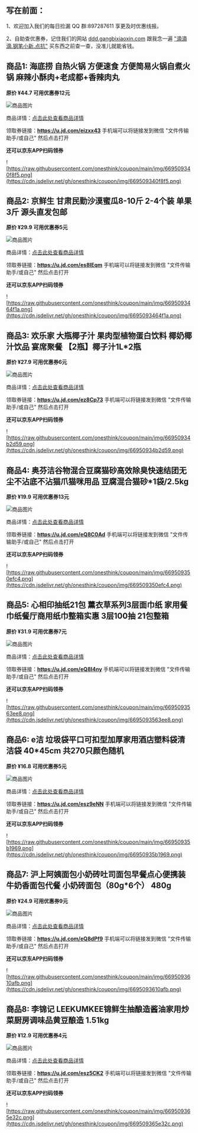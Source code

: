 ## 写在前面：

1、欢迎加入我们的每日捡漏 QQ 群:897287611 享更及时优惠线报。

2、自助查优惠券，记住我们的网站 [ddd.gangbixiaoxin.com](https://ddd.gangbixiaoxin.com) 跟我念一遍 ["滴滴滴.钢笔小新.点抗"](https://ddd.gangbixiaoxin.com) 买东西之前查一查，没准儿就能省钱。

## 商品1: 海底捞 自热火锅 方便速食  方便简易火锅自煮火锅 麻辣小酥肉+老成都+香辣肉丸

**原价 ¥44.7 可用优惠券12元**

![商品图片](http://img14.360buyimg.com/n1/jfs/t1/218928/37/31681/179427/64d20e4eF9002a0f1/63ba2bed330e2a35.jpg)

商品详情：[点击此处查看商品详情](https://union-click.jd.com/jdc?e=1003156031&amp;p=JF8BAdsJK1olXwIDVl5bCkwWC18IGlocXgAFVF1cDk8eBl9MRANLAjZbERscSkAJHTRQRA1CCVkdDwtCWhVLHTdNTwcKBENeCVAfUg8bd2t4RhJGCVtZVCQiWk5gcwtURiZ-Xl8AOlw8eAsTcTZwXgx-Gl9HCwcmdlxXDxtxaz5sLlNDI1wpazxkeCx-cjtNOWUDEj4vVTh1ShdObwBlOGFbKBcpQEtlYSZgWy9nAH9gVSobazJrZhtreAxhJGJRLT06TD1uYw1zfCcTOE5hIjkCViNFZRNtYj91VXFrAjoqezcRdzB4cixcGxIBIz4vdC5jWRMOb1lDPnJbJxwqej93dw1rXC98OVV2HTkYfzJrahRoD1lgSQR3ZCAreh1ECypSez9jJUFpPyIvS0prADkEF2sUbQUDVFlUDkwRCmo4K1sVbUdsVFdeAEMeM244G10WXQcHVl1fCk0UB18IE1wliqu6gdTs3cOu1_GAzOKyiI--gMDVOHsnAF8IGloXXQIFVVxdOHsXAF8LKwV7XFUEVl5YD0p5XidUXRpBX1xsXFteCkoXAWs4GVoUXwQyZG4pDDtKSjxcRgAVJ3lQUSktbBdKfgQLQll7X2dyFFovUTNSVARPQh5KBH18ZF5t)

领取券链接：**https://u.jd.com/eizxx43** 手机端可以将链接发到微信 "文件传输助手/或自己" 然后点击打开

**还可以京东APP扫码领券**

![https://raw.githubusercontent.com/onesthink/coupon/main/img/669509340f8f5.png](https://cdn.jsdelivr.net/gh/onesthink/coupon/img/669509340f8f5.png)

## 商品2: 京鲜生 甘肃民勤沙漠蜜瓜8-10斤 2-4个装 单果3斤 源头直发包邮

**原价 ¥29.9 可用优惠券5元**

![商品图片](http://img14.360buyimg.com/n1/jfs/t1/229673/40/20575/105720/668769e3Ffdbd93ae/92a85c70923a6f06.jpg)

商品详情：[点击此处查看商品详情](https://union-click.jd.com/jdc?e=1003156031&amp;p=JF8BAZ4JK1olXDYCVV9cCU0eB2gJGFMlGVlaCgFtUQ5SQi0DBUVOBVlUAwoCFxBCHD1WR0VNGFJeSwcYVBYZQTVMFzpUXl13DVorVxYeahJ7GVNcIFZVURZUCCUVdwx4WiJTPVMFDB5afEhxBDIfW1dhJHZnIy06ST1-Zwh_aA5KJXNlLTwETklgS2dxeQFhGXJnLyw_CTdcdCcBcj9hDwR0Jlc_ahJ0QwxxQQhuPmVBICcpbj9keDB8QSxICH9DCjgWVTVzdB9BYyJhOHFLVAErYRlydxxdTGsPP054PAwPQCtQSzhKbQ9AI25KFjYbBEcnAl8LGlsSVAAFUldYOHsXA19edVsUXAcHU1deD04nAl8IHVgVXAMAV1xaAUMTM28AHGvC8L7X3u-IgPLDneffovzA1LrWytZtOHsUM28JGlkVWQEDVl5tOEsUM2w4RTUUDg4CVVwICiVKSzNOWg1OAmgKUV1VAEoWBV8KGloXXzYyZD8cCxBiWmt-RAYcNHtxVlYUdRtABicBGzUXKWVyFScbaB4QWy8Pb1hzWlsyVG4)

领取券链接：**https://u.jd.com/es8IEqm** 手机端可以将链接发到微信 "文件传输助手/或自己" 然后点击打开

**还可以京东APP扫码领券**

![https://raw.githubusercontent.com/onesthink/coupon/main/img/6695093464f1a.png](https://cdn.jsdelivr.net/gh/onesthink/coupon/img/6695093464f1a.png)

## 商品3: 欢乐家 大瓶椰子汁 果肉型植物蛋白饮料 椰奶椰汁饮品 宴席聚餐 【2瓶】椰子汁1L*2瓶

**原价 ¥27.9 可用优惠券6元**

![商品图片](http://img14.360buyimg.com/n1/jfs/t1/239702/32/3237/57398/65a62797F95f9f724/8bd797bb5ba5dac6.jpg)

商品详情：[点击此处查看商品详情](https://union-click.jd.com/jdc?e=1003156031&amp;p=JF8BAdkJK1olXwIDVF5UCE4WBV8IGlodWQELUVpbDE8fB19MRANLAjZbERscSkAJHTRQRA1CCVkdDwtCWhVLHTdNTwcKBENeCVAfUg8bWwpsWD1qJXxcNis1SSlMAzwLGzxLPU9AOlwIX05ySC1SSDlQX00ELwcWV1xXDxtxaz5sPnVcIjc9bj9ecCx-Yj9NOWV2Ej0vUhh1SgtOewBmKmFbKBc9ekpHYSZwWztdAHVgVT4bfzJnYwwJbAxhJGJRIC0-TDxIfzxzfCcTOE5hIjkCViNFZRNqbCh-AnJaNDcqCTRWdzdgcjh2LQF0LTkqfzhFCxh6Yz9iLnVANFw-cT9PYCh8Yj91Kl8CECoCWi9sY3sKbk8XKDZpBAMpblETUwxjAQ9iHnt5MVg-bwtRD2M4GmsWXAYFXVhaDkISM18IG2tUMwIKVlddDXsWM28OGFsUWAQBVldbDU4nA2cPK4y45dOI5YvVsZ-Ji7ixvI6c4dKc3G5tOEgnA24JGVsRWgcAVG5tCEgnAF9WdVpGWgMKVVcNZhZfXylJQhASMw4HVlpVAEkeM20JGlkXbTYyDDs5Sy1oexVWeS59HGRZVA1eCCxJYyZKdVlACgNnHxwHWylSASQOYAJeAjYCZA)

领取券链接：**https://u.jd.com/ez8Cp73** 手机端可以将链接发到微信 "文件传输助手/或自己" 然后点击打开

**还可以京东APP扫码领券**

![https://raw.githubusercontent.com/onesthink/coupon/main/img/66950934b2d59.png](https://cdn.jsdelivr.net/gh/onesthink/coupon/img/66950934b2d59.png)

## 商品4: 奥芬洁谷物混合豆腐猫砂高效除臭快速结团无尘不沾底不沾猫爪猫咪用品 豆腐混合猫砂*1袋/2.5kg

**原价 ¥19.9 可用优惠券13元**

![商品图片](http://img14.360buyimg.com/n1/jfs/t1/231797/31/23465/153934/6694f45fFbeb83e41/4d41ef4955b833cb.png)

商品详情：[点击此处查看商品详情](https://union-click.jd.com/jdc?e=1003156031&amp;p=JF8BAdsJK1olXwIDV1tVCUwfAF8IGlsUVA4AUlpeCEoRA19MRANLAjZbERscSkAJHTRQRA1CCVkdDwtCWhVLHTdNTwcKBENeCVAfUg8beDlbY1thGVoBCwkKDSgRcDpcSCNdCmFiOgwldhxBaAwMfS5LOWB4IQ0-VlxXDxtxazliLgZdIAEPbjxOYCt_RC9NOWVyEj0vVT11SgtObD5lOWFbEhc9UEthYSZ8WzhnB2FgVT4bfxRgegxBaAxhJGJRIBciTz9IZw9zfCcTOE5hIjkCViNFZRNheBIVAnJaLDokazhVdDB4ci8UCFliJiEtfyhCXBhQYzt1Ln1CNycieChPYCh8Yj91JGVXECpfcC1sY3sKbk8XKDZfECUaS01kBgpwTyZ2A2JfFCcdVVVnD2M4GmsWXAYFXVhaDkISM18IG2tUMwYEU1peDE8eM244G10WXQcHVl9cAUkTBl8IE1wliqu6gdTs3cOu1_GAzOKyiI--gMDVOHsnAF8IGloXXQIFVVxdOHsXAF8LKwV7XFULUwpaDxh5XidUXQFPW1NsXFtdDUMfAm84GVoUXwQyZG4mXhhvAxtMR1hKClEHN1guXR9EeydffDt7D358Awg2a09xdjFsfSFgDmVcZF5t)

领取券链接：**https://u.jd.com/eQ8C0Ad** 手机端可以将链接发到微信 "文件传输助手/或自己" 然后点击打开

**还可以京东APP扫码领券**

![https://raw.githubusercontent.com/onesthink/coupon/main/img/669509350efc4.png](https://cdn.jsdelivr.net/gh/onesthink/coupon/img/669509350efc4.png)

## 商品5: 心相印抽纸21包 薰衣草系列3层面巾纸 家用餐巾纸餐厅商用纸巾整箱实惠 3层100抽 21包整箱

**原价 ¥31.9 可用优惠券7元**

![商品图片](http://img14.360buyimg.com/n1/jfs/t1/181179/34/39102/155959/6530f623Fc3a2f131/c7463a8850be55c1.jpg)

商品详情：[点击此处查看商品详情](https://union-click.jd.com/jdc?e=1003156031&amp;p=JF8BAdMJK1olXwMEXV5aDUgRBF8IGlocVAYEVVxfC0MQBl9MRANLAjZbERscSkAJHTRQRA1CCVkdDwtCWhVLHTdNTwcKBENeCVAfUg8bVip0XQFLHl97Kw0GUhVRQzB7QA5LBV1cOlwFVjdSYypNSwRwWXgEMBZbblxXDxtxaz5sLgZFIwEtaDxeVjB_GTtNOWViEj0_Uih1Sm5ObwBlOWFbPBc-aktkYW5gWzh3B2RgHV8bfwNvZRhRbAxhJGJRIAcIVj9-Yz9zfCcTOE5hIjkCViNFZRNsezhlVGZwPD4-UT8fYxZgci92OkFiHDkuaChjBBhXYCJsPnldNychbD9lYDN_cidFKU8CFypfaBMnZwlNeFxyJFZnDBYfYRtUUD0IQwVPCwoOZF9tC0oXBGYOHF0cWDYyVF5tSSUXAW4NGl4WVDYDZF5bC0sWBm0LHlgUWAUyVFZaOJy6u7qCqo6d5NKc3Inkr56ev7uWk2slbQUyVF9cCksTBG4KG2slXQUyV24DZkpEBW0JSA9BM1tKCBgcUhNLbWcNGF0QWwQAZFxcCUkVM184Th5pG1xcFwckdxhMWTFOWwRmBlNcDAUDZklPXRNNex5QDVlnUCBbbAMRZV8IKw)

领取券链接：**https://u.jd.com/eQ8I4ny** 手机端可以将链接发到微信 "文件传输助手/或自己" 然后点击打开

**还可以京东APP扫码领券**

![https://raw.githubusercontent.com/onesthink/coupon/main/img/6695093563ee8.png](https://cdn.jsdelivr.net/gh/onesthink/coupon/img/6695093563ee8.png)

## 商品6: e洁 垃圾袋平口可扣型加厚家用酒店塑料袋清洁袋 40*45cm 共270只颜色随机

**原价 ¥16.8 可用优惠券5元**

![商品图片](http://img14.360buyimg.com/n1/jfs/t20248/207/1764946245/204279/efbe7083/5b345562Nf7df4aa8.jpg)

商品详情：[点击此处查看商品详情](https://union-click.jd.com/jdc?e=1003156031&amp;p=JF8BAcwJK1olXwIDVl5YDkkRB18IGlgSWgAGVV9aDXtTXDdWRGtMGENDFlVDFhBPXDlfTwQKBlMdBgABFhNSVzMXQh5JAAhADhpRbCtxdzALZlxNKnIBXBsBQS5HezhjcDl-MwQDXAM9Tit-WRNIWx1gHlByIUkdBD9ucwx8QiRUKn9yMSoEfxxwehB3eFpcAWNdJyEpbyxXZydvZyJxBENnDCE0fz9eXwpXYCRhFHVAIxYhUDx0cC5_ci93JGVXFyYoYz11WRsOfxIdAFNyPFcpYT9xdzVrRDhdOnR1Jy0dfANzYBZ8aAV1BW1yIy0ITzxfZwloQjMBXnF0ICoOfDhCQBhxQThiLgZVZFYAW0hhawtMeD9NRwQLXRUqXTt_ADkEF2sUbQUDVFlUDkwRCmo4K1sVbUdsVF5eCkwSM244G10WXQcHVl1YDEoXB18IE1wliqu6gdTs3cOu1_GAzOKyiI--gMDVOHsnAF8IGloXXQIFVVxdOHsXAF8LKwV7XFUEVl5eXE95XidUXRpJGFJsXFteC04VAGg4GVoUXwQyZG45aC1jXGx1HANiKQUKEQIUbRtvVARjeTB7XwcKCT4baCJNfy9IXS5WC3Z3ZF5t)

领取券链接：**https://u.jd.com/esz9eNN** 手机端可以将链接发到微信 "文件传输助手/或自己" 然后点击打开

**还可以京东APP扫码领券**

![https://raw.githubusercontent.com/onesthink/coupon/main/img/66950935b1969.png](https://cdn.jsdelivr.net/gh/onesthink/coupon/img/66950935b1969.png)

## 商品7: 沪上阿姨面包小奶砖吐司面包早餐点心便携装牛奶香面包代餐 小奶砖面包（80g*6个） 480g

**原价 ¥24.9 可用优惠券9元**

![商品图片](http://img14.360buyimg.com/n1/jfs/t1/17542/9/21476/96149/6694113eF37011ced/8a14896cb8e07a04.jpg)

商品详情：[点击此处查看商品详情](https://union-click.jd.com/jdc?e=1003156031&amp;p=JF8BAdMJK1olXwIDVFlUCk8TAV8IGlodVAEDVVhUC04TA19MRANLAjZbERscSkAJHTRQRA1CCVkdDwtCWhVLHTdNTwcKBENeCVAfUg8bZBgLHDpmHAVhFC4idEt3fyhcaw1TDXFxOlwqfh1gRyZBRQYTDlJXAlwvDVxXDxtxaz5sPgZcIDctbDJkVi9_Yi9NOWV-Ej0_UiJ1SgdOewBlOmFYJBcqUEtlYW58WyxnB2NgVTYbfANzYA9SbAxhJGJRID02TT9uZw1zfCcTOE5hIjkCViNFZRB4bAFAA3EALA0qa0tQYCdwcjhPLQ9iVjkrfAJ8RA9Xaz9iBAcENxYqcT9PYDN_cidGKU99EylfeBMnaxt9WA1HCFRiVxYPFjVjAGxwQQVBGwoOZF9tC0oXBGYOHF0cWDYyVF5tSSUXB28LGlMdXzYDZF5bC0sWBm0LHlwRWwYyVFZaOJy6u7qCqo6d5NKc3Inkr56ev7uWk2slbQUyVF9cCksTBG4KG2slXQUyV24DZkpEBWcLTg4XM1tKCBgcVkpWbWcNGV4dXA8AZFxcCUkVM184fCwWWmdxFV0-SDtof29oZxxBLVBEBCkuZklgdTl_XxJcA1sEBwoIXkllBl8IKw)

领取券链接：**https://u.jd.com/eQ8dPf9** 手机端可以将链接发到微信 "文件传输助手/或自己" 然后点击打开

**还可以京东APP扫码领券**

![https://raw.githubusercontent.com/onesthink/coupon/main/img/6695093610afb.png](https://cdn.jsdelivr.net/gh/onesthink/coupon/img/6695093610afb.png)

## 商品8: 李锦记  LEEKUMKEE锦鲜生抽酿造酱油家用炒菜厨房调味品黄豆酿造 1.51kg

**原价 ¥12.9 可用优惠券4元**

![商品图片](http://img14.360buyimg.com/n1/jfs/t1/224704/10/18314/100829/66558d29Fe21183cb/44f8c64519f5f37f.jpg)

商品详情：[点击此处查看商品详情](https://union-click.jd.com/jdc?e=1003156031&amp;p=JF8BAd0JK1olXwIDV1pfC0gTAl8IGlodVAYEU1heCE4QC19MRANLAjZbERscSkAJHTRQRA1CCVkdDwtCWhVLHTdNTwcKBENeCVAfUg8bX2xJbQwUGnFVKDwdSTh3eDVLbg5nHFlAOlwAQzkUdxMIbQJgNF9FIxkrVFxXDxtxaz5sPgZFIwE1bDxOYC9_GQFNOWV-Ej0vUi91ShNObT5lDmFbMBc9ektkYSZaWyxdAH9gHS4baDJzUxhBaAxhJGJSIy06TTx-WQtzfCcTOE5hIjkCViNFZRB6ewFAAmZwNy4pazxSdG10cix2LRIBIyg0XTtjcBsNbzJtNGUDPxkqcR13Yx1rXC98OVV7NykffDJjahRoD1lgSQR3ZCMWDAkQHQ9_ezBnIwNpCBgkATFfeQ8EF2sUbQUDVFlUDkwRCmo4K1sVbUdsVFtaAUoeBmk4GmsVWwUCVVtfC08WB2gJK1sdWjbV-eaIgvrCi9bchdPC5KHX3eKJlsMnM18LK1sUXAQCUFlcCksnM28LK1glA2gDB1heXEoeBQFVUwdTHEUAAzBVDUkRC2cIH2sXXAcAVm5tOBcUQhlfGhxiCnpgFB8uaDBNQBpdaRpKH2gACRUvCz9rAxlRbjJMGnFFIgJtCHs)

领取券链接：**https://u.jd.com/esz5CK2** 手机端可以将链接发到微信 "文件传输助手/或自己" 然后点击打开

**还可以京东APP扫码领券**

![https://raw.githubusercontent.com/onesthink/coupon/main/img/669509365e32c.png](https://cdn.jsdelivr.net/gh/onesthink/coupon/img/669509365e32c.png)

